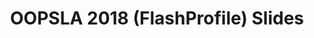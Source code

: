 ---
layout: pdf-view
pdf: '%BASE_URL%/assets/pdf/oopsla2018_flashprofile_slides.pdf'

type: conference

title: 'OOPSLA 2018 (FlashProfile) Slides'

heading: '_FlashProfile_{:.small-caps}: A Framework for Synthesizing Data Profiles'
publink: oopsla2018_flashprofile

target: '[OOPSLA 2018]'
location: 'Boston, MA'
presented_on: 2018-11-08

time: 20
frames: 14
tech: {icon: 'far fa-file-pdf', name: 'Latex (beamer)'}
---